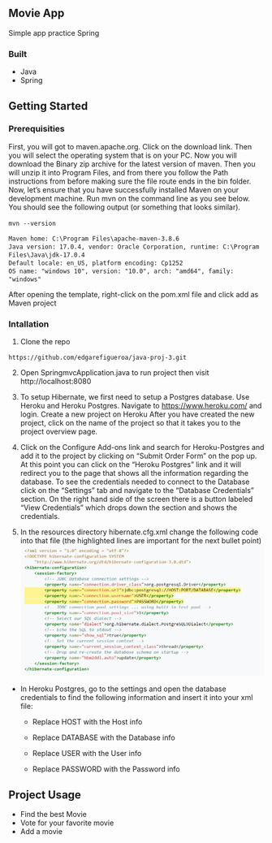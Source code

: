## Movie App
Simple app practice Spring
### Built
* Java
* Spring
## Getting Started
### Prerequisities
First, you will got to maven.apache.org. Click on the download link. Then you will select the operating system that is on your PC. 
Now you will download the Binary zip archive for the latest version of maven. Then you will unzip it into Program Files, 
and from there you follow the Path instructions from before making sure the file route ends in the bin folder.
Now, let’s ensure that you have successfully installed Maven on your development machine. 
Run mvn on the command line as you see below. You should see the following output (or something that looks similar).

`mvn --version`
```
Maven home: C:\Program Files\apache-maven-3.8.6
Java version: 17.0.4, vendor: Oracle Corporation, runtime: C:\Program Files\Java\jdk-17.0.4
Default locale: en_US, platform encoding: Cp1252
OS name: "windows 10", version: "10.0", arch: "amd64", family: "windows"
```
After opening the template, right-click on the pom.xml file and click add as Maven project

### Intallation
1. Clone the repo 
```
https://github.com/edgarefigueroa/java-proj-3.git
```
2. Open SpringmvcApplication.java to run project then visit http://localhost:8080

3. To setup Hibernate, we first need to setup a Postgres database. Use Heroku and Heroku Postgres.
Navigate to https://www.heroku.com/ and login. Create a new project on Heroku
After you have created the new project, click on the name of the project so that it takes you to the project overview page.

4. Click on the Configure Add-ons link and search for Heroku-Postgres and add it to the project by clicking on “Submit Order Form” on the pop up.
   At this point you can click on the “Heroku Postgres” link and it will redirect you to the page that shows all the information regarding the database.
   To see the credentials needed to connect to the Database click on the “Settings” tab and navigate to the “Database Credentials” section. 
   On the right hand side of the screen there is a button labeled “View Credentials” which drops down the section and shows the credentials.
5. In the resources directory hibernate.cfg.xml change the following code into that file (the highlighted lines are important for the next bullet point)
![img.png](imagesME/img.png)
* In Heroku Postgres, go to the settings and open the database credentials to find the following information and insert it into your xml file:

  * Replace HOST with the Host info

  * Replace DATABASE with the Database info

  * Replace USER with the User info

  * Replace PASSWORD with the Password info

## Project Usage
- Find the best Movie
- Vote for your favorite movie
- Add a movie